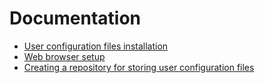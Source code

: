 # Documentation

-   [User configuration files installation](./user_config_files_installation.md)
-   [Web browser setup](./web_browser_setup.md)
-   [Creating a repository for storing user configuration files](./creating_user_config_files_repo.md)
